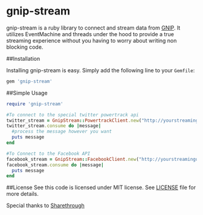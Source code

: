 # gnip-stream

gnip-stream is a ruby library to connect and stream data from [GNIP](http://gnip.com/).
It utilizes EventMachine and threads under the hood to provide a true streaming
experience without you having to worry about writing non blocking code.

##Installation

Installing gnip-stream is easy. Simply add the following line to your
```Gemfile```:

```ruby
gem 'gnip-stream'
```

##Simple Usage

```ruby
require 'gnip-stream'

#To connect to the special twitter powertrack api
twitter_stream = GnipStream::PowertrackClient.new("http://yourstreamingurl.gnip.com", "someuser", "password")
twitter_stream.consume do |message|
  #process the message however you want
  puts message
end

#To Connect to the Facebook API
facebook_stream = GnipStream::FacebookClient.new("http://yourstreamingurl.gnip.com", "someuser", "password")
facebook_stream.consume do |message|
  puts message
end
```

##License
See this code is licensed under MIT license. See [LICENSE](https://github.com/rweald/gnip-stream/blob/master/LICENSE) file for more details.

Special thanks to [Sharethrough](http://www.sharethrough.com/)